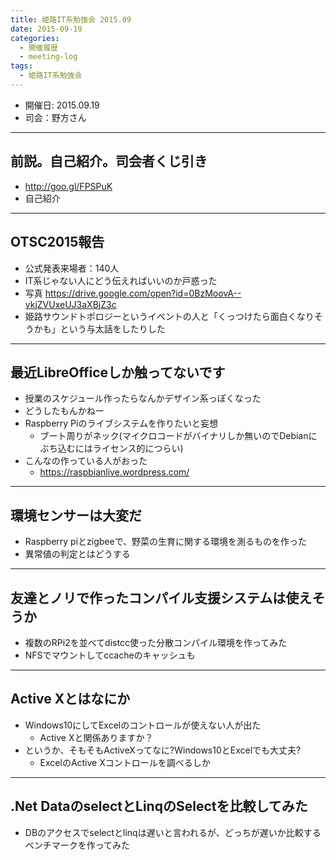 ```yaml
---
title: 姫路IT系勉強会 2015.09
date: 2015-09-19
categories:
  - 開催履歴
  - meeting-log
tags:
  - 姫路IT系勉強会
---
```


* 開催日: 2015.09.19
* 司会：野方さん

----------

## 前説。自己紹介。司会者くじ引き

* http://goo.gl/FPSPuK
* 自己紹介

----------

## OTSC2015報告

* 公式発表来場者：140人
* IT系じゃない人にどう伝えればいいのか戸惑った
* 写真 https://drive.google.com/open?id=0BzMoovA--vkjZVUxeUJ3aXBjZ3c
* 姫路サウンドトポロジーというイベントの人と「くっつけたら面白くなりそうかも」という与太話をしたりした

----------

## 最近LibreOfficeしか触ってないです

* 授業のスケジュール作ったらなんかデザイン系っぽくなった
* どうしたもんかねー
* Raspberry Piのライブシステムを作りたいと妄想
  * ブート周りがネック(マイクロコードがバイナリしか無いのでDebianにぶち込むにはライセンス的につらい)
* こんなの作っている人がおった
  * https://raspbianlive.wordpress.com/

----------

## 環境センサーは大変だ

* Raspberry piとzigbeeで、野菜の生育に関する環境を測るものを作った
* 異常値の判定とはどうする

----------

## 友達とノリで作ったコンパイル支援システムは使えそうか

* 複数のRPi2を並べてdistcc使った分散コンパイル環境を作ってみた
* NFSでマウントしてccacheのキャッシュも

----------

## Active Xとはなにか

* Windows10にしてExcelのコントロールが使えない人が出た
  * Active Xと関係ありますか？
* というか、そもそもActiveXってなに?Windows10とExcelでも大丈夫?
  * ExcelのActive Xコントロールを調べるしか

----------

## .Net DataのselectとLinqのSelectを比較してみた

* DBのアクセスでselectとlinqは遅いと言われるが、どっちが遅いか比較するベンチマークを作ってみた
